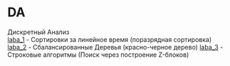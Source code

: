 # DA
Дискретный Анализ  
[laba_1](https://github.com/LobanovOleg/DA/tree/main/laba1) - Сортировки за линейное время (поразрядная сортировка)
[laba_2]() - Сбалансированные Деревья (красно-черное дерево)
[laba_3]() - Строковые алгоритмы (Поиск через построение Z-блоков)